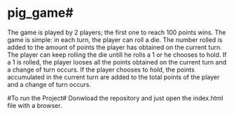 # pig_game# 
The game is played by 2 players; the first one to reach 100 points wins.
The game is simple: in each turn, the player can roll a die. The number rolled is added to the amount of points the player has obtained on the current turn. The player can keep rolling the die untill he rolls a 1 or he chooses to hold. If a 1 is rolled, the player looses all the points obtained on the current turn and a change of turn occurs. If the player chooses to hold, the points accumulated in the current turn are added to the total points of the player and a change of turn occurs.

#To run the Project#
Donwload the repository and just open the index.html file with a browser.
